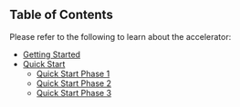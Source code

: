 <!-- markdownlint-disable first-line-h1 -->
## Table of Contents

Please refer to the following to learn about the accelerator:

- [Getting Started][wiki_getting_started]
- [Quick Start][wiki_quick_start]
  - [Quick Start Phase 1][wiki_quick_start_phase_1]
  - [Quick Start Phase 2][wiki_quick_start_phase_2]
  - [Quick Start Phase 3][wiki_quick_start_phase_3]

 [//]: # (************************)
 [//]: # (INSERT LINK LABELS BELOW)
 [//]: # (************************)

[wiki_getting_started]:               %5BUser-Guide%5D-Getting-Started "Wiki - Getting Started"
[wiki_quick_start]:                   %5BUser-Guide%5D-Quick-Start "Wiki - Quick Start"
[wiki_quick_start_phase_1]:           %5BUser-Guide%5D-Quick-Start-Phase-1 "Wiki - Quick Start - Phase 1"
[wiki_quick_start_phase_2]:           %5BUser-Guide%5D-Quick-Start-Phase-2 "Wiki - Quick Start - Phase 2"
[wiki_quick_start_phase_3]:           %5BUser-Guide%5D-Quick-Start-Phase-3 "Wiki - Quick Start - Phase 3"

